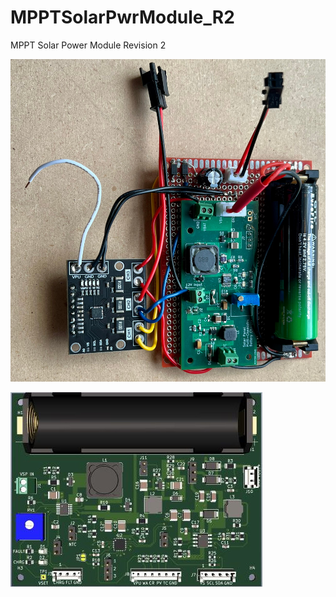 # MPPTSolarPwrModule_R2
MPPT Solar Power Module Revision 2

![MPPTSPM_Proto](/Photos/MPPT_SPM_R2Proto.JPG "MPPT Solar Power Module Revision 2 Prototype")

![MPPTSPM_R2](/Photos/MPPT_SPM_R2.JPG "MPPT Solar Power Module Revision 2")
